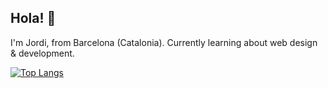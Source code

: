 ## Hola! 👋 

I'm Jordi, from Barcelona (Catalonia). Currently learning about web design & development.

[![Top Langs](https://github-readme-stats.vercel.app/api/top-langs/?username=jordisz&langs_count=8&theme=github_dark&layout=compact&count_private=true&exclude_repo=jordisz.github.io)](https://github.com/anuraghazra/github-readme-stats)


<!--
<ul>
  <li> :computer: HTML/CSS/JS </li>
  <li> :busts_in_silhouette: MongoDB/Express/Node.js && PHP/MySQL</li>
  <li> :bar_chart: R/ggplot2/D3.js </li>
  <li> :camera: GIMP/RawTherapee </li>
  <li> :headphones: Music editing (:heart: Musescore)/recording/mixing (any DAW, but I :heart: REAPER) </li>
<ul>
-->



<!--
**jordisz/jordisz** is a ✨ _special_ ✨ repository because its `README.md` (this file) appears on your GitHub profile.

Here are some ideas to get you started:

- 🔭 I’m currently working on ...
- 
- 👯 I’m looking to collaborate on ...
- 🤔 I’m looking for help with ...
- 💬 Ask me about ...
- 📫 How to reach me: ...
- 😄 Pronouns: ...
- ⚡ Fun fact: ...
-->

